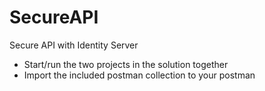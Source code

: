 # SecureAPI
Secure API with Identity Server
-	Start/run the two projects in the solution together
-	Import the included postman collection to your postman
